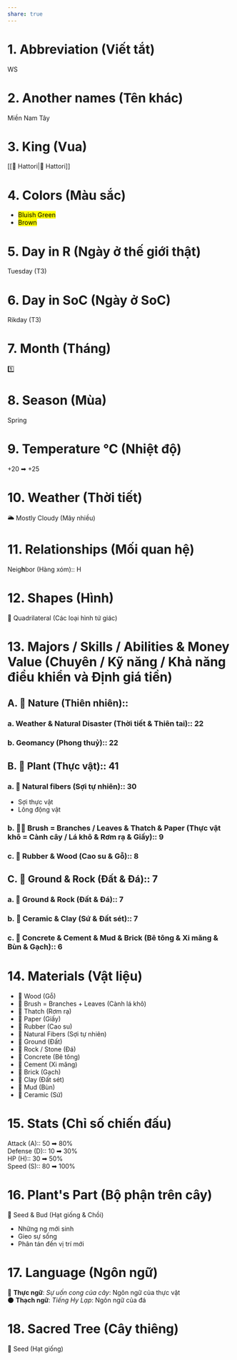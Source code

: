 ```yaml
---  
share: true  
---  
```

# 1. Abbreviation (Viết tắt)  
  
WS  
  
# 2. Another names (Tên khác)  
   
Miền Nam Tây  
  
# 3. King (Vua)  
  
[[💚 Hattori|💚 Hattori]]  
  
# 4. Colors (Màu sắc)  
  
- <mark class="hltr-teal">Bluish Green</mark>  
- <mark class="hltr-brown-wenge">Brown</mark>  
  
# 5. Day in R (Ngày ở thế giới thật)  
  
Tuesday (T3)  
  
# 6. Day in SoC (Ngày ở SoC)  
  
Rikday (T3)  
  
# 7. Month (Tháng)  
  
1️⃣  
  
# 8. Season (Mùa)  
  
Spring  
  
# 9. Temperature °C (Nhiệt độ)  
  
+20 ➡ +25  
  
# 10. Weather (Thời tiết)  
  
🌥️ Mostly Cloudy (Mây nhiều)  
  
# 11. Relationships (Mối quan hệ)  
  
Neig**h**bor (Hàng xóm):: H  
  
# 12. Shapes (Hình)  
  
🔷 Quadrilateral (Các loại hình tứ giác)  
  
# 13. Majors / Skills / Abilities & Money Value (Chuyên / Kỹ năng / Khả năng điều khiển và Định giá tiền)  
  
## A. 🌋 Nature (Thiên nhiên)::   
  
### a. Weather & Natural Disaster (Thời tiết & Thiên tai):: 22  
  
### b. Geomancy (Phong thuỷ):: 22  
  
## B. 🌱 Plant (Thực vật):: 41  
  
### a. 🧶 Natural fibers (Sợi tự nhiên):: 30  
  
- Sợi thực vật  
- Lông động vật  
  
### b. 🧹🧻 Brush = Branches / Leaves & Thatch & Paper (Thực vật khô = Cành cây / Lá khô & Rơm rạ & Giấy):: 9  
  
### c. 🌳 Rubber & Wood (Cao su & Gỗ):: 8  
  
## C. 🗻 Ground & Rock (Đất & Đá):: 7  
  
### a. 🗻 Ground & Rock (Đất & Đá):: 7  
  
### b. 🏺 Ceramic & Clay (Sứ & Đất sét):: 7  
  
### c. 🧱 Concrete & Cement & Mud & Brick (Bê tông & Xi măng & Bùn & Gạch):: 6  
  
# 14. Materials (Vật liệu)  
  
- 🌳 Wood (Gỗ)  
- 🧹 Brush = Branches + Leaves (Cành lá khô)  
- 🍂 Thatch (Rơm rạ)  
- 🧻 Paper (Giấy)  
- 👡 Rubber (Cao su)  
- 🧶 Natural Fibers (Sợi tự nhiên)  
- 🗾 Ground (Đất)  
- 🗻 Rock / Stone (Đá)  
- 🧱 Concrete (Bê tông)  
- 🧱 Cement (Xi măng)  
- 🧱 Brick (Gạch)  
- 🧱 Clay (Đất sét)  
- 🧱 Mud (Bùn)  
- 🏺 Ceramic (Sứ)  
  
# 15. Stats (Chỉ số chiến đấu)  
  
Attack (A):: 50 ➡ 80%  
Defense (D):: 10 ➡ 30%  
HP (H):: 30 ➡ 50%  
Speed (S):: 80 ➡ 100%  
  
# 16. Plant's Part (Bộ phận trên cây)  
  
🌰 Seed & Bud (Hạt giống & Chồi)  
- Những ng mới sinh  
- Gieo sự sống  
- Phân tán đến vị trí mới  
  
# 17. Language (Ngôn ngữ)  
  
🌱 **Thực ngữ**: *Sự uốn cong của cây*: Ngôn ngữ của thực vật  
🌑 **Thạch ngữ**: *Tiếng Hy Lạp*: Ngôn ngữ của đá  
  
# 18. Sacred Tree (Cây thiêng)  
  
🌰 Seed (Hạt giống)